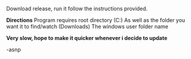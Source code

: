 Download release, run it follow the instructions provided.

**Directions**
Program requires root directory (C:\)
As well as the folder you want it to find/watch (Downloads)
The windows user folder name

**Very slow, hope to make it quicker whenever i decide to update**

-asnp
